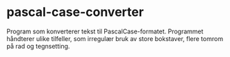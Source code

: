 # pascal-case-converter

Program som konverterer tekst til PascalCase-formatet. Programmet håndterer ulike tilfeller, som irregulær bruk av store bokstaver, flere tomrom på rad og tegnsetting.  
